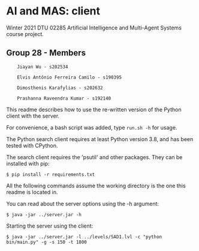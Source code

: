 # AI and MAS: client



Winter 2021 DTU 02285 Artificial Intelligence and Multi-Agent Systems course project.



## Group 28 - Members



        Jiayan Wu - s202534

        Elvis Antônio Ferreira Camilo - s190395

        Dimosthenis Karafylias - s202632

        Prashanna Raveendra Kumar - s192140



This readme describes how to use the re-written version of the Python client with the server. 



For convenience, a bash script was added, type `run.sh -h` for usage.



The Python search client requires at least Python version 3.8, and has been tested with CPython.



The search client requires the 'psutil' and other packages. They can be installed with pip:



    $ pip install -r requirements.txt



All the following commands assume the working directory is the one this readme is located in.



You can read about the server options using the -h argument:



    $ java -jar ../server.jar -h



Starting the server using the client: 



    $ java -jar ../server.jar -l ../levels/SAD1.lvl -c "python bin/main.py" -g -s 150 -t 1800

